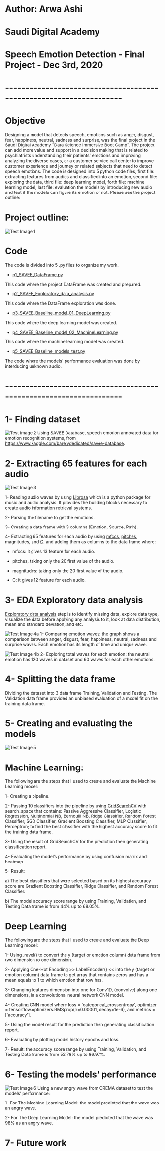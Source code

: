 
# Author: Arwa Ashi

# Saudi Digital Academy 

# Speech Emotion Detection - Final Project - Dec 3rd, 2020
# -------------------------------------------------------------------

# Objective
Designing a model that detects speech, emotions such as anger, disgust, fear, happiness, neutral, sadness and surprise, was the final project in the Saudi Digital Academy "Data Science Immersive Boot Camp". The project can add more value and support in a decision making that is related to psychiatrists understanding their patients' emotions and improving analyzing the diverse cases, or a customer service call center to improve customer experience and journey or related subjects that need to detect speech emotions. The code is designed into 5 python code files, first file: extracting features from audios and classified into an emotion, second file: exploring the data, third file: deep learning model, forth file: machine learning model, last file: evaluation the models by introducing new audio and test if the models can figure its emotion or not. Please see the project outline:

# Project outline: 
![Test Image 1](https://github.com/AMMAshi/AMMAshi-Saudi-Digital-Academy---Data-Science-Immersive---Bootcamps/blob/master/Speech_Emotion_Detection/images/Project_outline.png)

# Code
The code is divided into 5 .py files to organize my work.

- [p1_SAVEE_DataFrame.py](https://github.com/AMMAshi/AMMAshi-Saudi-Digital-Academy---Data-Science-Immersive---Bootcamps/blob/master/Speech_Emotion_Detection/p1_SAVEE_DataFrame.py)

This code where the project DataFrame was created and prepared.

- [p2_SAVEE_Exploratory_data_analysis.py](https://github.com/AMMAshi/AMMAshi-Saudi-Digital-Academy---Data-Science-Immersive---Bootcamps/blob/master/Speech_Emotion_Detection/p2_SAVEE_Exploratory_data_analysis.py) 

This code where the DataFrame exploration was done.  

- [p3_SAVEE_Baseline_model_01_DeepLearning.py](https://github.com/AMMAshi/AMMAshi-Saudi-Digital-Academy---Data-Science-Immersive---Bootcamps/blob/master/Speech_Emotion_Detection/p3_SAVEE_Baseline_model_01_DeepLearning.py)

This code where the deep learning model was created.

- [p4_SAVEE_Baseline_model_02_MachineLearning.py](https://github.com/AMMAshi/AMMAshi-Saudi-Digital-Academy---Data-Science-Immersive---Bootcamps/blob/master/Speech_Emotion_Detection/p4_SAVEE_Baseline_model_02_MachineLearning.py)

This code where the machine learning model was created.

- [p5_SAVEE_Baseline_models_test.py](https://github.com/AMMAshi/AMMAshi-Saudi-Digital-Academy---Data-Science-Immersive---Bootcamps/blob/master/Speech_Emotion_Detection/p5_SAVEE_Baseline_models_test.py)

The code where the models' performance evaluation was done by interducing unknown audio.

# -------------------------------------------------------------------

# 1- Finding dataset
![Test Image 2](https://github.com/AMMAshi/AMMAshi-Saudi-Digital-Academy---Data-Science-Immersive---Bootcamps/blob/master/Speech_Emotion_Detection/images/DataFrame.png)
Using SAVEE Database, speech emotion annotated data for emotion recognition systems, from
https://www.kaggle.com/barelydedicated/savee-database.

# 2-  Extracting 65 features for each audio
![Test Image 3](https://github.com/AMMAshi/AMMAshi-Saudi-Digital-Academy---Data-Science-Immersive---Bootcamps/blob/master/Speech_Emotion_Detection/images/new_features.png)

1- Reading audio waves by using [Librosa](https://librosa.org/doc/latest/index.html) which is a python package for music and audio analysis. It provides the building blocks necessary to create audio information retrieval systems.

2- Parsing the filename to get the emotions.

3- Creating a data frame with 3 columns (Emotion, Source, Path). 

4- Extracting 65 features for each audio by using [mfccs](https://en.wikipedia.org/wiki/Mel-frequency_cepstrum), [pitches](https://en.wikipedia.org/wiki/Pitch_(music)), magnitudes, and [C](https://en.wikipedia.org/wiki/Chroma_feature). and adding them as columns to the data frame where:

- mfccs: it gives 13 feature for each audio. 

- pitches, taking only the 20 first value of the audio.

- magnitudes: taking only the 20 first value of the audio.

- C: it gives 12 feature for each audio.


# 3- EDA Exploratory data analysis

[Exploratory data analysis](https://en.wikipedia.org/wiki/Exploratory_data_analysis) step is to identify missing data, explore data type, visualize the data before applying any analysis to it, look at data distribution, mean and standard deviation, and etc.

![Test Image 4a](https://github.com/AMMAshi/AMMAshi-Saudi-Digital-Academy---Data-Science-Immersive---Bootcamps/blob/master/Speech_Emotion_Detection/images/EDA_02.png)
1- Comparing emotion waves: the graph shows a comparison between anger, disgust, fear, happiness, neutral, sadness and surprise waves. Each emotion has its length of time and unique wave. 

![Test Image 4b](https://github.com/AMMAshi/AMMAshi-Saudi-Digital-Academy---Data-Science-Immersive---Bootcamps/blob/master/Speech_Emotion_Detection/images/EDA_03.png)
2- Exploring total waves for each emotion: the neutral emotion has 120 waves in dataset and 60 waves for each other emotions.


# 4- Splitting the data frame
Dividing the dataset into 3 data frame Training, Validation and Testing. The Validation data frame provided an unbiased evaluation of a model fit on the training data frame. 

# 5- Creating and evaluating the models
![Test Image 5](https://github.com/AMMAshi/AMMAshi-Saudi-Digital-Academy---Data-Science-Immersive---Bootcamps/blob/master/Speech_Emotion_Detection/images/result.png)
# Machine Learning: 
The following are the steps that I used to create and evaluate the Machine Learning model:

1- Creating a pipeline.

2- Passing 10 classifiers into the pipeline by using [GridSearchCV](https://scikit-learn.org/stable/modules/generated/sklearn.model_selection.GridSearchCV.html) with search_space that contains: Passive Aggressive Classifier, Logistic Regression, Multinomial NB, Bernoulli NB, Ridge Classifier, Random Forest Classifier, SGD Classifier, Gradient Boosting Classifier, MLP Classifier, Perceptron; to find the best classifier with the highest accuracy score to fit the training data frame.
  
3- Using the result of GridSearchCV for the prediction then generating classification report.

4- Evaluating the model’s performance by using confusion matrix and heatmap.

5- Result:
 
a) The best classifiers that were selected based on its highest accuracy score are Gradient Boosting Classifier, Ridge Classifier, and Random Forest Classifier.

b) The model accuracy score range by using Training, Validation, and Testing Data frame is from 44% up to 68.05%.


# Deep Learning 
The following are the steps that I used to create and evaluate the Deep Learning model:

1- Using .ravel() to convert the y (target or emotion column) data frame from two dimension to one dimension.

2- Applying One-Hot Encoding >> LabelEncoder() << into the y (target or emotion column) data frame to get array that contains zeros and  has a mean equals to 1 to which emotion that row has.

3- Changing features dimension into one for Conv1D, (convolve) along one dimensions, in a convolutional neural network CNN model. 

4- Creating CNN model where loss = 'categorical_crossentropy', optimizer = tensorflow.optimizers.RMSprop(lr=0.00001, decay=1e-6), and metrics = ['accuracy'].

5- Using the model result for the prediction then generating classification report.

6- Evaluating by plotting model history epochs and loss.

7- Result: the accuracy score range by using Training, Validation, and Testing Data frame is from 52.78% up to 86.97%. 

# 6- Testing the models’ performance
![Test Image 6](https://github.com/AMMAshi/AMMAshi-Saudi-Digital-Academy---Data-Science-Immersive---Bootcamps/blob/master/Speech_Emotion_Detection/images/test.png)
Using a new angry wave from CREMA dataset to test the models’ performance:

1- For The Machine Learning Model: the model predicted that the wave was an angry wave.

2- For The Deep Learning Model: the model predicted that the wave was 98% as an angry wave.
 
# 7- Future work
